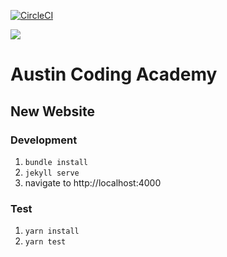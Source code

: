 [![CircleCI](https://circleci.com/gh/AustinCodingAcademy/new.austincodingacademy.com.svg?style=svg&circle-token=a8fc1cf8d7bc6c168e2acae816ae1bdcbc643b02)](https://circleci.com/gh/AustinCodingAcademy/new.austincodingacademy.com)

![](http://en.gravatar.com/userimage/107370100/a08594145564536138dfaaf072c7b241.png)
# Austin Coding Academy
## New Website

### Development
1. `bundle install`
3. `jekyll serve`
4. navigate to http://localhost:4000

### Test
1. `yarn install`
2. `yarn test`